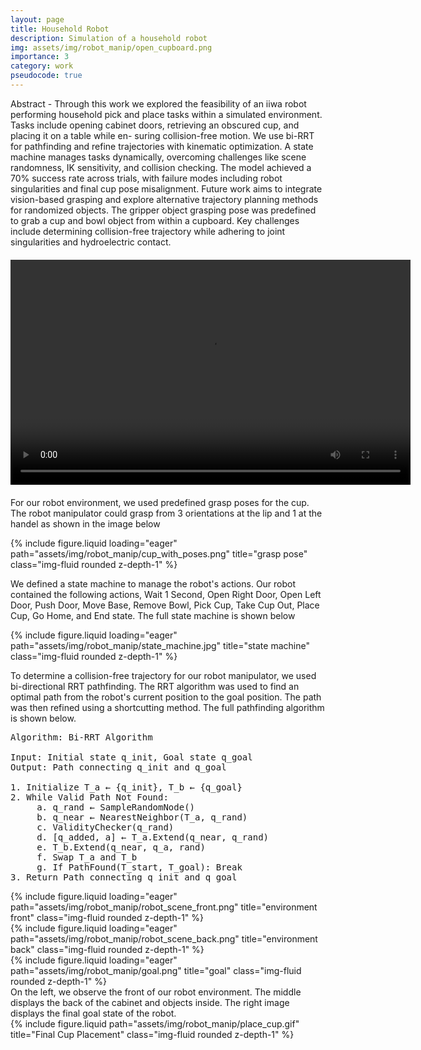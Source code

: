 ```yaml
---
layout: page
title: Household Robot
description: Simulation of a household robot
img: assets/img/robot_manip/open_cupboard.png
importance: 3
category: work
pseudocode: true
---
```


Abstract - Through this work we explored the feasibility of an
iiwa robot performing household pick and place tasks within
a simulated environment. Tasks include opening cabinet doors,
retrieving an obscured cup, and placing it on a table while en-
suring collision-free motion. We use bi-RRT for pathfinding and
refine trajectories with kinematic optimization. A state machine
manages tasks dynamically, overcoming challenges like scene
randomness, IK sensitivity, and collision checking. The model
achieved a 70% success rate across trials, with failure modes
including robot singularities and final cup pose misalignment.
Future work aims to integrate vision-based grasping and explore
alternative trajectory planning methods for randomized objects.
The gripper object grasping pose was predefined to grab a
cup and bowl object from within a cupboard. Key challenges
include determining collision-free trajectory while adhering to
joint singularities and hydroelectric contact.

<div style="text-align: center; margin: 20px 0;">
    <video width="640" height="360" controls>
        <source src="/assets/video/robot_simulatio_w_captions.mp4" type="video/mp4">
        Your browser does not support the video tag.
    </video>
</div>

For our robot environment, we used predefined grasp poses for the cup. The robot manipulator could grasp from 3 orientations at the lip and 1 at the handel as shown in the image below

<div class="row justify-content-sm-center">
    <div class="col-sm-6 mt-3 mt-md-0">
        {% include figure.liquid loading="eager" path="assets/img/robot_manip/cup_with_poses.png" title="grasp pose" class="img-fluid rounded z-depth-1" %}
    </div>
</div>

We defined a state machine to manage the robot's actions. Our robot contained the following actions, Wait 1 Second, Open Right Door, Open Left Door, Push Door, Move Base, Remove Bowl, Pick Cup, Take Cup Out, Place Cup, Go Home, and End state. The full state machine is shown below

<div class="row">
    <div class="col-sm mt-3 mt-md-0">
        {% include figure.liquid loading="eager" path="assets/img/robot_manip/state_machine.jpg" title="state machine" class="img-fluid rounded z-depth-1" %}
    </div>
</div>

To determine a collision-free trajectory for our robot manipulator, we used bi-directional RRT pathfinding. The RRT algorithm was used to find an optimal path from the robot's current position to the goal position. The path was then refined using a shortcutting method. The full pathfinding algorithm is shown below.

<pre class="pseudocode">
Algorithm: Bi-RRT Algorithm

Input: Initial state q_init, Goal state q_goal
Output: Path connecting q_init and q_goal

1. Initialize T_a ← {q_init}, T_b ← {q_goal}
2. While Valid Path Not Found:
     a. q_rand ← SampleRandomNode()
     b. q_near ← NearestNeighbor(T_a, q_rand)
     c. ValidityChecker(q_rand)
     d. [q_added, a] ← T_a.Extend(q_near, q_rand)
     e. T_b.Extend(q_near, q_a, rand)
     f. Swap T_a and T_b
     g. If PathFound(T_start, T_goal): Break
3. Return Path connecting q_init and q_goal
</pre>


<div class="row">
    <div class="col-sm mt-3 mt-md-0">
        {% include figure.liquid loading="eager" path="assets/img/robot_manip/robot_scene_front.png" title="environment front" class="img-fluid rounded z-depth-1" %}
    </div>
    <div class="col-sm mt-3 mt-md-0">
        {% include figure.liquid loading="eager" path="assets/img/robot_manip/robot_scene_back.png" title="environment back" class="img-fluid rounded z-depth-1" %}
    </div>
    <div class="col-sm mt-3 mt-md-0">
        {% include figure.liquid loading="eager" path="assets/img/robot_manip/goal.png" title="goal" class="img-fluid rounded z-depth-1" %}
    </div>
</div>
<div class="caption">
    On the left, we observe the front of our robot environment. The middle displays the back of the cabinet and objects inside. The right image displays the final goal state of the robot.
</div>


<div class="row justify-content-center">
    <div class="col-sm-8">
        {% include figure.liquid path="assets/img/robot_manip/place_cup.gif" title="Final Cup Placement" class="img-fluid rounded z-depth-1" %}
    </div>
</div>

